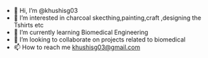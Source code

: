 - 👋 Hi, I’m @khushisg03
- 👀 I’m interested in charcoal skecthing,painting,craft ,designing the Tshirts etc
- 🌱 I’m currently learning Biomedical Engineering
- 💞️ I’m looking to collaborate on projects related to biomedical
- 📫 How to reach me khushisg03@gmail.com

<!---
khushisg03/khushisg03 is a ✨ special ✨ repository because its `README.md` (this file) appears on your GitHub profile.
You can click the Preview link to take a look at your changes.
--->
